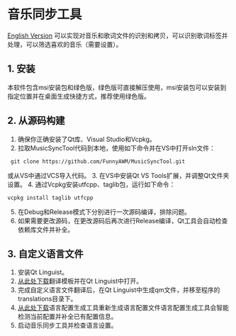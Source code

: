 # 音乐同步工具
[English Version](README_en_US.md)
可以实现对音乐和歌词文件的识别和拷贝，可以识别歌词标签并处理，可以筛选喜欢的音乐（需要设置）。
## 1. 安装
本软件包含msi安装包和绿色版，绿色版可直接解压使用，msi安装包可以安装到指定位置并在桌面生成快捷方式，推荐使用绿色版。
## 2. 从源码构建
1. 确保你正确安装了Qt库、Visual Studio和Vcpkg。
2. 拉取MusicSyncTool代码到本地，使用如下命令并在VS中打开sln文件：
```
 git clone https://github.com/FunnyAWM/MusicSyncTool.git
```
 或从VS中通过VCS导入代码。
3. 在VS中安装Qt VS Tools扩展，并调整Qt文件夹设置。
4. 通过Vcpkg安装utfcpp、taglib包，运行如下命令：
```
vcpkg install taglib utfcpp
```
5. 在Debug和Release模式下分别进行一次源码编译，排除问题。
6. 如果需要更改源码，在更改源码后再次进行Release编译，Qt工具会自动检查依赖库文件并补全。
## 3. 自定义语言文件
1. 安装Qt Linguist。
2. [从此处下载](https://github.com/FunnyAWM/MusicSyncTool_files/raw/refs/heads/master/template.ts)翻译模板并在Qt Linguist中打开。
3. 完成自定义语言文件翻译后，在Qt Linguist中生成qm文件，并移至程序的translations目录下。
4. [从此处下载](https://github.com/FunnyAWM/MusicSyncTool_files/raw/refs/heads/master/Generator.7z)语言配置生成工具重新生成语言配置文件语言配置生成工具会智能检测当前配置并补全已有配置信息。
5. 启动音乐同步工具并检查语言设置。
